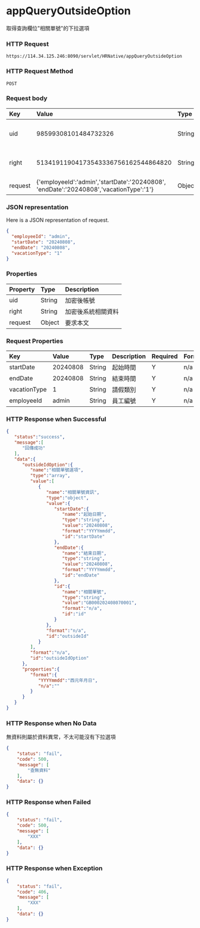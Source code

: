 # appQueryOutsideOption
取得查詢欄位"相關單號"的下拉選項

### HTTP Request
```
https://114.34.125.246:8090/servlet/HRNative/appQueryOutsideOption
```

### HTTP Request Method
```
POST
```

### Request body
| Key | Value | Type | Description |
|:----------|:-------------|:-----|:------------|
| uid | 98599308101484732326 | String | 需透過appLogin取得
| right | 51341911904173543336756162544864820 | String | 需透過appLogin取得 |
| request | {'employeeId':'admin','startDate':'20240808', 'endDate':'20240808','vacationType':'1'} | Object | 查詢條件

### JSON representation
Here is a JSON representation of request.
```json
{
  "employeeId": "admin",
  "startDate": "20240808",
  "endDate": "20240808",
  "vacationType": "1"
}
```

### Properties
| Property | Type | Description |
|:---------|:-----|:------------|
| uid   | String | 加密後帳號 |
| right | String | 加密後系統相關資料 |
| request | Object | 要求本文 |

### Request Properties
| Key | Value | Type | Description | Required | Format |
|:----------|:-------------|:-----|:------------|:------------|:------------|
| startDate | 20240808 | String | 起始時間 | Y | n/a |
| endDate | 20240808 | String | 結束時間 | Y | n/a |
| vacationType | 1 | String | 請假類別 | Y | n/a |
| employeeId | admin | String | 員工編號 | Y | n/a |


### HTTP Response when Successful
```json
{
   "status":"success",
   "message":[
      "回傳成功"
   ],
   "data":{
      "outsideIdOption":{
         "name":"相關單號選項",
         "type":"array",
         "value":[
            {
               "name":"相關單號資訊",
               "type":"object",
               "value":{
                  "startDate":{
                     "name":"起始日期",
                     "type":"string",
                     "value":"20240808",
                     "format":"YYYYmmdd",
                     "id":"startDate"
                  },
                  "endDate":{
                     "name":"結束日期",
                     "type":"string",
                     "value":"20240808",
                     "format":"YYYYmmdd",
                     "id":"endDate"
                  },
                  "id":{
                     "name":"相關單號",
                     "type":"string",
                     "value":"GB000202408070001",
                     "format":"n/a",
                     "id":"id"
                  }
               },
               "format":"n/a",
               "id":"outsideId"
            }
         ],
         "format":"n/a",
         "id":"outsideIdOption"
      },
      "properties":{
         "format":{
            "YYYYmmdd":"西元年月日",
            "n/a":""
         }
      }
   }
}
```

### HTTP Response when No Data 
無資料則屬於資料異常，不太可能沒有下拉選項
```json
{
    "status": "fail",
    "code": 500,
    "message": [
        "查無資料"
    ],
    "data": {}
}
```

### HTTP Response when Failed
```json
{
    "status": "fail",
    "code": 500,
    "message": [
        "XXX"
    ],
    "data": {}
}
```

### HTTP Response when Exception
```json
{
    "status": "fail",
    "code": 406,
    "message": [
        "XXX"
    ],
    "data": {}
}
```
